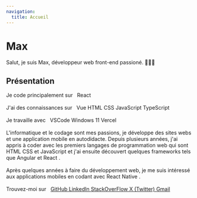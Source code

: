 ```yaml
---
navigation:
  title: Accueil
---
```


# Max

Salut, je suis Max, développeur web front-end passioné. 👨🏻‍💻

## Présentation

Je code principalement sur &nbsp;
            <span className="me-2 rounded bg-blue-100 px-2.5 py-0.5 text-xs font-medium text-blue-800 dark:bg-blue-900 dark:text-blue-300">
              React
            </span>
            <br />
            <br />
            J'ai des connaissances sur &nbsp;
            <span className="me-2 rounded bg-green-100 px-2.5 py-0.5 text-xs font-medium text-green-800 dark:bg-green-900 dark:text-green-300">
              Vue
            </span>
            <span className="me-2 rounded bg-red-100 px-2.5 py-0.5 text-xs font-medium text-red-800 dark:bg-red-900 dark:text-red-300">
              HTML
            </span>
            <span className="me-2 rounded bg-blue-100 px-2.5 py-0.5 text-xs font-medium text-blue-800 dark:bg-blue-900 dark:text-blue-300">
              CSS
            </span>
            <span className="me-2 rounded bg-yellow-100 px-2.5 py-0.5 text-xs font-medium text-yellow-800 dark:bg-yellow-900 dark:text-yellow-300">
              JavaScript
            </span>
            <span className="me-2 rounded bg-blue-100 px-2.5 py-0.5 text-xs font-medium text-blue-800 dark:bg-blue-900 dark:text-blue-300">
              TypeScript
            </span>
            <br />
            <br />
            Je travaille avec &nbsp;
            <span className="me-2 rounded bg-blue-100 px-2.5 py-0.5 text-xs font-medium text-blue-800 dark:bg-blue-900 dark:text-blue-300">
              VSCode
            </span>
            <span className="me-2 rounded bg-blue-100 px-2.5 py-0.5 text-xs font-medium text-blue-800 dark:bg-blue-900 dark:text-blue-300">
              Windows 11
            </span>
            <span className="me-2 rounded bg-gray-100 px-2.5 py-0.5 text-xs font-medium text-gray-800 dark:bg-gray-700 dark:text-gray-300">
              Vercel
            </span>
            <br />
            <br />
            L'informatique et le codage sont mes passions, je développe des sites webs et une
            application mobile en autodidacte. Depuis plusieurs années, j'ai appris à coder avec les premiers langages de programmation web qui sont
            <span className="me-2 rounded bg-red-100 px-2.5 py-0.5 text-xs font-medium text-red-800 dark:bg-red-900 dark:text-red-300">
              HTML
            </span>
            <span className="me-2 rounded bg-blue-100 px-2.5 py-0.5 text-xs font-medium text-blue-800 dark:bg-blue-900 dark:text-blue-300">
              CSS
            </span>
            et
            <span className="me-2 rounded bg-yellow-100 px-2.5 py-0.5 text-xs font-medium text-yellow-800 dark:bg-yellow-900 dark:text-yellow-300">
              JavaScript
            </span>
            et j'ai ensuite découvert quelques frameworks tels que
            <span className="me-2 rounded bg-red-100 px-2.5 py-0.5 text-xs font-medium text-red-800 dark:bg-red-900 dark:text-red-300">
              Angular
            </span>
            et
            <span className="me-2 rounded bg-blue-100 px-2.5 py-0.5 text-xs font-medium text-blue-800 dark:bg-blue-900 dark:text-blue-300">
              React
            </span>.
            <br />
            <br />
            Après quelques années à faire du développement web, je me suis intéressé aux
            applications mobiles en codant avec
            <span className="me-2 rounded bg-blue-100 px-2.5 py-0.5 text-xs font-medium text-blue-800 dark:bg-blue-900 dark:text-blue-300">
              React Native
            </span>
            .
            <br />
            <br />
            Trouvez-moi sur &nbsp;
            <a
              href="https://github.com/mpcgt"
              target="_blank"
              className="me-2 inline-flex items-center justify-center rounded border border-gray-400 bg-gray-100 px-2.5 py-0.5 text-sm font-medium text-gray-800 hover:bg-gray-200 dark:bg-gray-700 dark:text-gray-400"
            >
              GitHub
            </a>
            <a
              href="https://linkedin.com/in/mpcgt"
              target="_blank"
              className="me-2 inline-flex items-center justify-center rounded border border-blue-400 bg-gray-100 px-2.5 py-0.5 text-sm font-medium text-blue-800 hover:bg-blue-200 dark:bg-blue-700 dark:text-blue-400"
            >
              LinkedIn
            </a>
            <a
              href="https://stackoverflow.com/users/23436106/max"
              target="_blank"
              className="me-2 inline-flex items-center justify-center rounded border border-orange-400 bg-gray-100 px-2.5 py-0.5 text-sm font-medium text-orange-800 hover:bg-orange-200 dark:bg-orange-700 dark:text-orange-400"
            >
              StackOverFlow
            </a>
            <a
              href="https://x.com/mpcgt_"
              target="_blank"
              className="hover:bg-dark-200 text-dark-800 dark:bg-dark-700 dark:text-dark-400 border-dark-400 me-2 inline-flex items-center justify-center rounded border bg-gray-100 px-2.5 py-0.5 text-sm font-medium"
            >
              X (Twitter)
            </a>
            <a
              href="mailto:levetica.dev@gmail.com"
              target="_blank"
              className="me-2 inline-flex items-center justify-center rounded border border-red-400 bg-gray-100 px-2.5 py-0.5 text-sm font-medium text-red-800 hover:bg-red-200 dark:bg-red-700 dark:text-red-400"
            >
              Gmail
            </a>
          </p>

